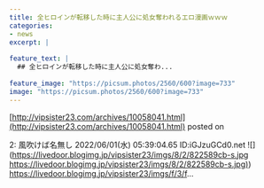 ```yaml
---
title: 全ヒロインが転移した時に主人公に処女奪われるエロ漫画ｗｗｗ
categories:
- news
excerpt: |
  
feature_text: |
  ## 全ヒロインが転移した時に主人公に処女奪わ...
  
feature_image: "https://picsum.photos/2560/600?image=733"
image: "https://picsum.photos/2560/600?image=733"
---
```


[http://vipsister23.com/archives/10058041.html](http://vipsister23.com/archives/10058041.html)
posted on 

<!--more-->

2: 風吹けば名無し 2022/06/01(水) 05:39:04.65 ID:iGJzuGCd0.net ![](https://livedoor.blogimg.jp/vipsister23/imgs/8/2/822589cb-s.jpg [https://livedoor.blogimg.jp/vipsister23/imgs/8/2/822589cb-s.jpg)](https://livedoor.blogimg.jp/vipsister23/imgs/8/2/822589cb-s.jpg)) https://livedoor.blogimg.jp/vipsister23/imgs/f/3/f...
